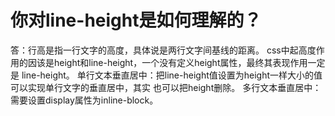 # 你对line-height是如何理解的？
答：行高是指一行文字的高度，具体说是两行文字间基线的距离。
css中起高度作用的因该是height和line-height，一个没有定义height属性，最终其表现作用一定是 
line-height。
单行文本垂直居中：把line-height值设置为height一样大小的值可以实现单行文字的垂直居中，其实 
也可以把height删除。
多行文本垂直居中：需要设置display属性为inline-block。